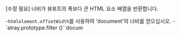 [수정 필요]
너비가 뷰포트의 폭보다 큰 HTML 요소 배열을 반환합니다.

-`htmlelement.offsetWidth`를 사용하여 'document'의 너비를 얻으십시오.
-`atray.prototype.filter ()``docum